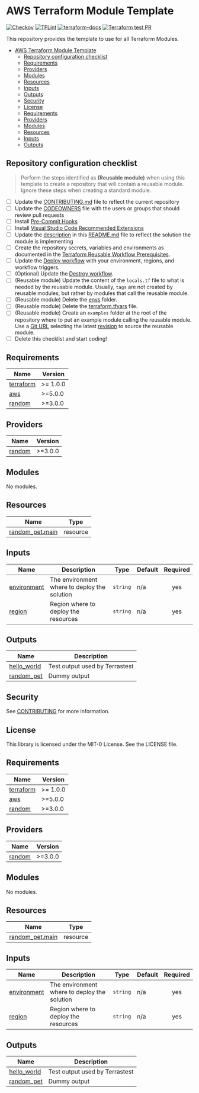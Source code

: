 # AWS Terraform Module Template

[![Checkov](https://github.com/aws-samples/aws-terraform-template/actions/workflows/checkov.yml/badge.svg)](https://github.com/aws-samples/aws-terraform-template/actions/workflows/checkov.yml)
[![TFLint](https://github.com/aws-samples/aws-terraform-template/actions/workflows/tflint.yml/badge.svg)](https://github.com/aws-samples/aws-terraform-template/actions/workflows/tflint.yml)
[![terraform-docs](https://github.com/aws-samples/aws-terraform-template/actions/workflows/terraform-docs.yml/badge.svg)](https://github.com/aws-samples/aws-terraform-template/actions/workflows/terraform-docs.yml)
[![Terraform test PR](https://github.com/aws-samples/aws-terraform-template/actions/workflows/terraform-test-pr.yml/badge.svg)](https://github.com/aws-samples/aws-terraform-template/actions/workflows/terraform-test-pr.yml)

This repository provides the template to use for all Terraform Modules.
<!-- TOC -->

- [AWS Terraform Module Template](#aws-terraform-module-template)
  - [Repository configuration checklist](#repository-configuration-checklist)
  - [Requirements](#requirements)
  - [Providers](#providers)
  - [Modules](#modules)
  - [Resources](#resources)
  - [Inputs](#inputs)
  - [Outputs](#outputs)
  - [Security](#security)
  - [License](#license)
  - [Requirements](#requirements)
  - [Providers](#providers)
  - [Modules](#modules)
  - [Resources](#resources)
  - [Inputs](#inputs)
  - [Outputs](#outputs)

<!-- /TOC -->

## Repository configuration checklist

> Perform the steps identified as **(Reusable module)** when using this template to create a repository that will contain a reusable module. Ignore these steps when creating a standard module.

- [ ] Update the [CONTRIBUTING.md](./CONTRIBUTING.md) file to reflect the current repository
- [ ] Update the [CODEOWNERS](./CODEOWNERS) file with the users or groups that should review pull requests
- [ ] Install [Pre-Commit Hooks](./CONTRIBUTING.md#install-pre-commit-hooks)
- [ ] Install [Visual Studio Code Recommended Extensions](./CONTRIBUTING.md#install-visual-studio-code-recommended-extensions)
- [ ] Update the [description](./README.md#terraform-module-template) in this [README.md](./README.md) file to reflect the solution the module is implementing
- [ ] Create the repository secrets, variables and environments as documented in the [Terraform Reusable Workflow Prerequisites](https://github.com/aws-samples/aws-terraform-reusable-workflow#prerequisites).
- [ ] Update the [Deploy workflow](./.github/workflows/deploy.yml) with your environment, regions, and workflow triggers.
- [ ] (Optional) Update the [Destroy workflow](./.github/workflows/destroy.yml).
- [ ] (Reusable module) Update the content of the `locals.tf` file to what is needed by the reusable module. Usually, `tags` are not created by reusable modules, but rather by modules that call the reusable module.
- [ ] (Reusable module) Delete the [envs](./envs/) folder.
- [ ] (Reusable module) Delete the [terraform.tfvars](./terraform.tfvars) file.
- [ ] (Reusable module) Create an `examples` folder at the root of the repository where to put an example module calling the reusable module. Use a [Git URL](https://developer.hashicorp.com/terraform/language/modules/sources#generic-git-repository) selecting the latest [revision](https://developer.hashicorp.com/terraform/language/modules/sources#selecting-a-revision) to source the reusable module.
- [ ] Delete this checklist and start coding!

<!-- BEGIN_TF_DOCS -->
## Requirements

| Name | Version |
|------|---------|
| <a name="requirement_terraform"></a> [terraform](#requirement\_terraform) | >= 1.0.0 |
| <a name="requirement_aws"></a> [aws](#requirement\_aws) | >=5.0.0 |
| <a name="requirement_random"></a> [random](#requirement\_random) | >=3.0.0 |

## Providers

| Name | Version |
|------|---------|
| <a name="provider_random"></a> [random](#provider\_random) | >=3.0.0 |

## Modules

No modules.

## Resources

| Name | Type |
|------|------|
| [random_pet.main](https://registry.terraform.io/providers/hashicorp/random/latest/docs/resources/pet) | resource |

## Inputs

| Name | Description | Type | Default | Required |
|------|-------------|------|---------|:--------:|
| <a name="input_environment"></a> [environment](#input\_environment) | The environment where to deploy the solution | `string` | n/a | yes |
| <a name="input_region"></a> [region](#input\_region) | Region where to deploy the resources | `string` | n/a | yes |

## Outputs

| Name | Description |
|------|-------------|
| <a name="output_hello_world"></a> [hello\_world](#output\_hello\_world) | Test output used by Terrastest |
| <a name="output_random_pet"></a> [random\_pet](#output\_random\_pet) | Dummy output |
<!-- END_TF_DOCS -->

## Security

See [CONTRIBUTING](CONTRIBUTING.md#security-issue-notifications) for more information.

## License

This library is licensed under the MIT-0 License. See the LICENSE file.

<!-- BEGIN_TF_DOCS -->
## Requirements

| Name | Version |
|------|---------|
| <a name="requirement_terraform"></a> [terraform](#requirement\_terraform) | >= 1.0.0 |
| <a name="requirement_aws"></a> [aws](#requirement\_aws) | >=5.0.0 |
| <a name="requirement_random"></a> [random](#requirement\_random) | >=3.0.0 |

## Providers

| Name | Version |
|------|---------|
| <a name="provider_random"></a> [random](#provider\_random) | >=3.0.0 |

## Modules

No modules.

## Resources

| Name | Type |
|------|------|
| [random_pet.main](https://registry.terraform.io/providers/hashicorp/random/latest/docs/resources/pet) | resource |

## Inputs

| Name | Description | Type | Default | Required |
|------|-------------|------|---------|:--------:|
| <a name="input_environment"></a> [environment](#input\_environment) | The environment where to deploy the solution | `string` | n/a | yes |
| <a name="input_region"></a> [region](#input\_region) | Region where to deploy the resources | `string` | n/a | yes |

## Outputs

| Name | Description |
|------|-------------|
| <a name="output_hello_world"></a> [hello\_world](#output\_hello\_world) | Test output used by Terrastest |
| <a name="output_random_pet"></a> [random\_pet](#output\_random\_pet) | Dummy output |
<!-- END_TF_DOCS -->
